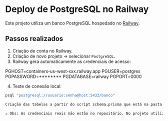 # Deploy de PostgreSQL no Railway

Este projeto utiliza um banco PostgreSQL hospedado no [Railway](https://railway.app/).

## Passos realizados

1. Criação de conta no Railway.
2. Criação de novo projeto → selecionar `PostgreSQL`.
3. Railway gera automaticamente as credenciais de acesso:

PGHOST=containers-us-west-xxx.railway.app
PGUSER=postgres
PGPASSWORD=********
PGDATABASE=railway
PGPORT=0000

4. Teste de conexão local:
```bash
psql "postgresql://usuario:senha@host:5432/banco"

Criação das tabelas a partir do script schema.prisma que está na pasta sql\modelagem\schema.prisma

⚠️ Obs: As credenciais reais não estão no repositório. No projeto utilizamos variáveis de ambiente (.env).
